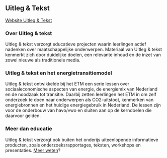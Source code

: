 ## Uitleg & Tekst

[Website Uitleg & Tekst](http://www.uitlegentekst.nl)

### Over Uitleg & tekst
Uitleg & tekst verzorgt educatieve projecten waarin leerlingen actief nadenken over maatschappelijke onderwerpen. Materiaal van Uitleg & tekst kenmerkt zich door duidelijke doelen, een relevante inhoud en de inzet van zowel nieuwe als traditionele media.

### Uitleg & tekst en het energietransitiemodel
Uitleg & tekst ontwikkelde bij het ETM een serie lessen over sociaaleconomische aspecten van energie, de energiemix van Nederland en de noodzaak tot transitie. Daarbij zetten leerlingen het ETM in om zelf onderzoek te doen naar onderwerpen als CO2-uitstoot, kenmerken van energiebronnen en het huidige energiegebruik in Nederland. De lessen zijn voor de onderbouw van havo/vwo en sluiten aan op de kerndoelen die daarvoor gelden.

### Meer dan educatie
Uitleg & tekst verzorgt ook buiten het onderijs uiteenlopende informatieve producten, zoals onderzoeksrapportages, teksten, workshops en presentaties. [Meer weten](http://www.uitlegentekst.nl)?